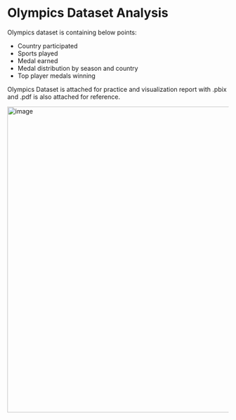 # Olympics Dataset Analysis 

Olympics dataset is containing below points:
* Country participated 
* Sports played 
* Medal earned
* Medal distribution by season and country 
* Top player medals winning 

Olympics Dataset is attached for practice and visualization report with .pbix and .pdf is also attached for reference. 

<img width="698" alt="image" src="https://user-images.githubusercontent.com/107261871/219932338-f74d0f20-2911-49e4-ae21-45064f230130.png">

